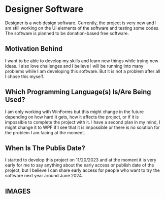 <h1>Designer Software</h1>
<p>Designer is a web design software. Currently, the project is very new and I am still working on the UI elements of the software and testing some codes.
The software is planned to be donation-based free software.</p>
<h2>Motivation Behind</h2>
<p>I want to be able to develop my skills and learn new things while trying new ideas. I also love challenges and I believe I will be running into many problems while I am developing this software.
But it is not a problem after all I chose this myself.</p>
<h2>Which Programming Language(s) Is/Are Being Used?</h2>
<p>I am only working with WinForms but this might change in the future depending on how hard it gets, how it affects the project, or if it is impossible to complete the project with it.
I have a second plan in my mind, I might change it to WPF if I see that it is impossible or there is no solution for the problem I am facing at the moment.</p>
<h2>When Is The Publis Date?</h2>
<p>I started to develop this project on 11/20/2023 and at the moment it is very early for me to say anything about the early access or publish date of the project, but I believe I can share early access for people who want to try the software next year around June 2024.</p>
<h2>IMAGES</h2>
<img src="">
